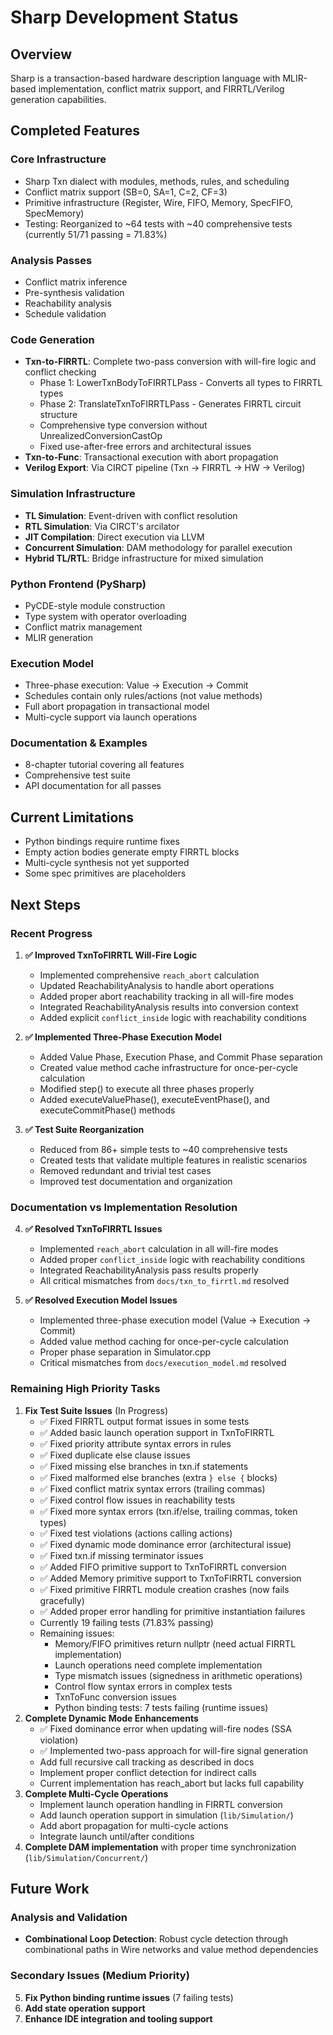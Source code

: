 # Sharp Development Status

## Overview
Sharp is a transaction-based hardware description language with MLIR-based implementation, conflict matrix support, and FIRRTL/Verilog generation capabilities.

## Completed Features

### Core Infrastructure
- Sharp Txn dialect with modules, methods, rules, and scheduling
- Conflict matrix support (SB=0, SA=1, C=2, CF=3)
- Primitive infrastructure (Register, Wire, FIFO, Memory, SpecFIFO, SpecMemory)
- Testing: Reorganized to ~64 tests with ~40 comprehensive tests (currently 51/71 passing = 71.83%)

### Analysis Passes
- Conflict matrix inference
- Pre-synthesis validation
- Reachability analysis  
- Schedule validation

### Code Generation
- **Txn-to-FIRRTL**: Complete two-pass conversion with will-fire logic and conflict checking
  - Phase 1: LowerTxnBodyToFIRRTLPass - Converts all types to FIRRTL types
  - Phase 2: TranslateTxnToFIRRTLPass - Generates FIRRTL circuit structure
  - Comprehensive type conversion without UnrealizedConversionCastOp
  - Fixed use-after-free errors and architectural issues
- **Txn-to-Func**: Transactional execution with abort propagation
- **Verilog Export**: Via CIRCT pipeline (Txn → FIRRTL → HW → Verilog)

### Simulation Infrastructure
- **TL Simulation**: Event-driven with conflict resolution
- **RTL Simulation**: Via CIRCT's arcilator
- **JIT Compilation**: Direct execution via LLVM
- **Concurrent Simulation**: DAM methodology for parallel execution
- **Hybrid TL/RTL**: Bridge infrastructure for mixed simulation

### Python Frontend (PySharp)
- PyCDE-style module construction
- Type system with operator overloading  
- Conflict matrix management
- MLIR generation

### Execution Model
- Three-phase execution: Value → Execution → Commit
- Schedules contain only rules/actions (not value methods)
- Full abort propagation in transactional model
- Multi-cycle support via launch operations

### Documentation & Examples
- 8-chapter tutorial covering all features
- Comprehensive test suite
- API documentation for all passes

## Current Limitations
- Python bindings require runtime fixes
- Empty action bodies generate empty FIRRTL blocks
- Multi-cycle synthesis not yet supported
- Some spec primitives are placeholders

## Next Steps

### Recent Progress

1. **✅ Improved TxnToFIRRTL Will-Fire Logic** 
   - Implemented comprehensive `reach_abort` calculation
   - Updated ReachabilityAnalysis to handle abort operations
   - Added proper abort reachability tracking in all will-fire modes
   - Integrated ReachabilityAnalysis results into conversion context
   - Added explicit `conflict_inside` logic with reachability conditions

2. **✅ Implemented Three-Phase Execution Model**
   - Added Value Phase, Execution Phase, and Commit Phase separation
   - Created value method cache infrastructure for once-per-cycle calculation
   - Modified step() to execute all three phases properly
   - Added executeValuePhase(), executeEventPhase(), and executeCommitPhase() methods

3. **✅ Test Suite Reorganization**
   - Reduced from 86+ simple tests to ~40 comprehensive tests
   - Created tests that validate multiple features in realistic scenarios
   - Removed redundant and trivial test cases
   - Improved test documentation and organization

### Documentation vs Implementation Resolution

4. **✅ Resolved TxnToFIRRTL Issues**
   - Implemented `reach_abort` calculation in all will-fire modes
   - Added proper `conflict_inside` logic with reachability conditions
   - Integrated ReachabilityAnalysis pass results properly
   - All critical mismatches from `docs/txn_to_firrtl.md` resolved

5. **✅ Resolved Execution Model Issues**  
   - Implemented three-phase execution model (Value → Execution → Commit)
   - Added value method caching for once-per-cycle calculation
   - Proper phase separation in Simulator.cpp
   - Critical mismatches from `docs/execution_model.md` resolved

### Remaining High Priority Tasks

1. **Fix Test Suite Issues** (In Progress)
   - ✅ Fixed FIRRTL output format issues in some tests
   - ✅ Added basic launch operation support in TxnToFIRRTL
   - ✅ Fixed priority attribute syntax errors in rules
   - ✅ Fixed duplicate else clause issues
   - ✅ Fixed missing else branches in txn.if statements
   - ✅ Fixed malformed else branches (extra `} else {` blocks)
   - ✅ Fixed conflict matrix syntax errors (trailing commas)
   - ✅ Fixed control flow issues in reachability tests
   - ✅ Fixed more syntax errors (txn.if/else, trailing commas, token types)
   - ✅ Fixed test violations (actions calling actions)
   - ✅ Fixed dynamic mode dominance error (architectural issue)
   - ✅ Fixed txn.if missing terminator issues
   - ✅ Added FIFO primitive support to TxnToFIRRTL conversion
   - ✅ Added Memory primitive support to TxnToFIRRTL conversion
   - ✅ Fixed primitive FIRRTL module creation crashes (now fails gracefully)
   - ✅ Added proper error handling for primitive instantiation failures
   - Currently 19 failing tests (71.83% passing)
   - Remaining issues:
     - Memory/FIFO primitives return nullptr (need actual FIRRTL implementation)
     - Launch operations need complete implementation
     - Type mismatch issues (signedness in arithmetic operations)
     - Control flow syntax errors in complex tests
     - TxnToFunc conversion issues
     - Python binding tests: 7 tests failing (runtime issues)
2. **Complete Dynamic Mode Enhancements**
   - ✅ Fixed dominance error when updating will-fire nodes (SSA violation)
   - ✅ Implemented two-pass approach for will-fire signal generation
   - Add full recursive call tracking as described in docs
   - Implement proper conflict detection for indirect calls
   - Current implementation has reach_abort but lacks full capability
3. **Complete Multi-Cycle Operations** 
   - Implement launch operation handling in FIRRTL conversion
   - Add launch operation support in simulation (`lib/Simulation/`)
   - Add abort propagation for multi-cycle actions
   - Integrate launch until/after conditions
4. **Complete DAM implementation** with proper time synchronization (`lib/Simulation/Concurrent/`)

## Future Work

### Analysis and Validation
- **Combinational Loop Detection**: Robust cycle detection through combinational paths in Wire networks and value method dependencies

### Secondary Issues (Medium Priority)

5. **Fix Python binding runtime issues** (7 failing tests)
6. **Add state operation support**
7. **Enhance IDE integration and tooling support**
